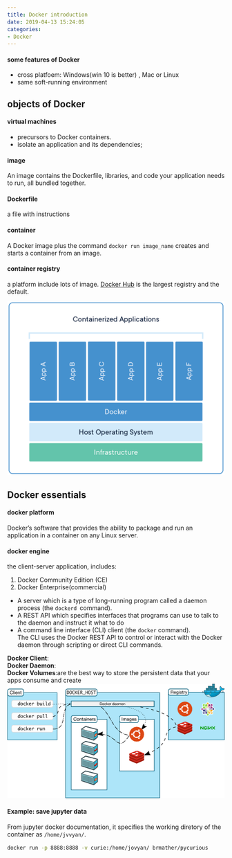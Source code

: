 ```yaml
---
title: Docker introduction 
date: 2019-04-13 15:24:05
categories:
- Docker
---
```

#### some features of Docker
- cross platfoem: Windows(win 10 is better) , Mac or Linux
- same soft-running environment

## objects of Docker
#### virtual machines
- precursors to Docker containers.  
- isolate an application and its dependencies;

#### image
An image contains the Dockerfile, libraries, and code your application needs to run, all bundled together.

#### Dockerfile
 a file with instructions  

 #### container
A Docker image plus the command `docker run image_name` creates and starts a container from an image.

#### container registry
a platform include lots of image. [Docker Hub](https://hub.docker.com/) is the largest registry and the default.

![img](/imags/docker-containerized-appliction-blue-border_2.png)  

## Docker essentials
#### docker platform
Docker’s software that provides the ability to package and run an application in a container on any Linux server.
#### docker engine
the client-server application, includes:  
1.  Docker Community Edition (CE)
2.  Docker Enterprise(commercial)  
- A server which is a type of long-running program called a daemon process (the `dockerd `command).
- A REST API which specifies interfaces that programs can use to talk to the daemon and instruct it what to do
- A command line interface (CLI) client (the `docker` command).  
The CLI uses the Docker REST API to control or interact with the Docker daemon through scripting or direct CLI commands.

**Docker Client**:  
**Docker Daemon**:  
**Docker Volumes**:are the best way to store the persistent data that your apps consume and create  
![img](/imags/0_rgvX6TzfW4HqNpiQ.png)  

#### Example: save jupyter data
From jupyter docker documentation, it specifies the working diretory of
the container as `/home/jvvyan/`.
```sh
docker run -p 8888:8888 -v curie:/home/jovyan/ brmather/pycurious
```

